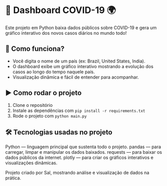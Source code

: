 # 💉 Dashboard COVID-19 🌍
Este projeto em Python baixa dados públicos sobre COVID-19 e gera um gráfico interativo dos novos casos diários no mundo todo!

## 🔎 Como funciona?

- Você digita o nome de um país (ex: Brazil, United States, India).
- O dashboard exibe um gráfico interativo mostrando a evolução dos casos ao longo do tempo naquele país.
- Visualização dinâmica e fácil de entender para acompanhar.

## ▶️ Como rodar o projeto
1. Clone o repositório
2. Instale as dependências com `pip install -r requirements.txt`
3. Rode o projeto com `python main.py`

## 🛠️ Tecnologias usadas no projeto
Python — linguagem principal que sustenta todo o projeto.
pandas — para carregar, limpar e manipular os dados baixados.
requests — para baixar os dados públicos da internet.
plotly — para criar os gráficos interativos e visualizações dinâmicas.


Projeto criado por Sal, mostrando análise e visualização de dados na prática.
